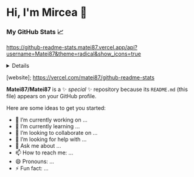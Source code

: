 # Hi, I'm Mircea 👋


### My GitHub Stats 📈
https://github-readme-stats.matei87.vercel.app/api?username=Matei87&theme=radical&show_icons=true

<details>
<img align="left" src="https://github-readme-stats.matei87.vercel.app/api/pin/?username=Matei87&repo=github-readme-stats" />
</details>

[website]; https://vercel.com/matei87/github-readme-stats

**Matei87/Matei87** is a ✨ _special_ ✨ repository because its `README.md` (this file) appears on your GitHub profile.

Here are some ideas to get you started:

- 🔭 I’m currently working on ...
- 🌱 I’m currently learning ...
- 👯 I’m looking to collaborate on ...
- 🤔 I’m looking for help with ...
- 💬 Ask me about ...
- 📫 How to reach me: ...
- 😄 Pronouns: ...
- ⚡ Fun fact: ...

